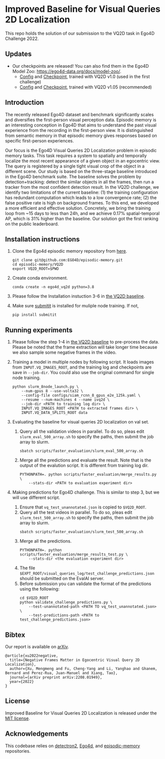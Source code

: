 # Improved Baseline for Visual Queries 2D Localization
This repo holds the solution of our submission to the VQ2D task in Ego4D Challenge 2022. 

## Updates

- Our checkpoints are released! You can also find them in the Ego4D Model Zoo: https://ego4d-data.org/docs/model-zoo/.
  - [Config](https://dl.fbaipublicfiles.com/ego4d/model_zoo/vq2d/slurm_8gpus_4nodes_baseline/config.yaml) and [Checkpoint](https://dl.fbaipublicfiles.com/ego4d/model_zoo/vq2d/slurm_8gpus_4nodes_baseline/model.pth), trained with VQ2D v1.0 (used in the first challenge)
  - [Config](https://dl.fbaipublicfiles.com/ego4d/model_zoo/vq2d/slurm_8gpus_4nodes_baseline_v1.0.5/config.yaml) and [Checkpoint](https://dl.fbaipublicfiles.com/ego4d/model_zoo/vq2d/slurm_8gpus_4nodes_baseline_v1.0.5/model.pth), trained with VQ2D v1.05 (recommended)

## Introduction
The recently released Ego4D dataset and benchmark significantly scales and diversifies the first-person visual perception data. 
Episodic memory is an interesting conception in Ego4D that aims to understand the past visual experience from the recording in the first-person view. It is distinguished from semantic memory in that episodic memory gives responses based on specific first-person experiences.

Our focus is the Ego4D Visual Queries 2D Localization problem in episodic memory tasks. This task requires a system to spatially and temporally localize the most recent appearance of a given object in an egocentric view. 
The query is registered by a single tight visual crop of the object in a different scene. 
Our study is based on the three-stage baseline introduced in the Ego4D benchmark suite. The baseline solves the problem by detection+tracking: detect the similar objects in all the frames, then run a tracker from the most confident detection result. 
In the VQ2D challenge, we identify two limitations of the current baseline: (1) the training configuration has redundant computation which leads to a low convergence rate; (2) the false positive rate is high on background frames. 
To this end, we developed a more efficient and effective solution. Concretely, we bring the training loop from ~15 days to less than 24h, and we achieve $0.17\%$ spatial-temporal AP, which is $31\%$ higher than the baseline. Our solution got the first ranking on the public leaderboard. 

## Installation instructions

1. Clone the Ego4d episodic memory repository from [here](https://github.com/EGO4D/episodic-memory).
    ```
    git clone git@github.com:EGO4D/episodic-memory.git
    cd episodic-memory/VQ2D
    export VQ2D_ROOT=$PWD
    
    ```
2. Create conda environment.
    ```
    conda create -n ego4d_vq2d python=3.8
    ```

3. Please follow the Installation instuction 3-6 in [the VQ2D baseline](https://github.com/EGO4D/episodic-memory/tree/main/VQ2D). 

4. Make sure [submitit](https://github.com/facebookincubator/submitit/blob/main/README.md) is installed for muliple node training. If not,
    ```
    pip install submitit
    ```

## Running experiments

1. Please follow the step 1-4 in [the VQ2D baseline](https://github.com/EGO4D/episodic-memory/tree/main/VQ2D) to pre-process the data. 
Please be noted that the frame extraction will take longer time because we also sample some negative frames in the video.

2. Training a model in multiple nodes by following script. It loads images from `INPUT.VQ_IMAGES_ROOT`, and the training log and checkpoints are save in `--job-dir`. You could also use the original command for single node training. 
    ```
   python slurm_8node_launch.py \
        --num-gpus 8 --use-volta32 \
        --config-file configs/siam_rcnn_8_gpus_e2e_125k.yaml \
        --resume --num-machines 4 --name ivq2d \
        --job-dir <PATH to training log dir> \
        INPUT.VQ_IMAGES_ROOT <PATH to extracted frames dir> \
        INPUT.VQ_DATA_SPLITS_ROOT data 
    ```

3. Evaluating the baseline for visual queries 2D localization on val set. 

    1. Query all the validation videos in parallel. To do so, pleas edit `slurm_eval_500_array.sh` to specify the paths, then submit the job array to slurm.
        ```
        sbatch scripts/faster_evaluation/slurm_eval_500_array.sh
        ```

    2. Merge all the predictions and evaluate the result. Note that <the evaluation experiment dir> is the output of the evalution script. It is different from training log dir.
        ```
        PYTHONPATH=. python scripts/faster_evaluation/merge_results.py \
            --stats-dir <PATH to evaluation experiment dir>
        ```

4. Making predictions for Ego4D challenge. This is similar to step 3, but we will use different script.
    1. Ensure that `vq_test_unannotated.json` is copied to `$VQ2D_ROOT`.
    2. Query all the test videos in parallel. To do so, pleas edit `slurm_test_500_array.sh` to specify the paths, then submit the job array to slurm.
        ```
        sbatch scripts/faster_evaluation/slurm_test_500_array.sh
        ```
    3. Merge all the predictions.
        ```
        PYTHONPATH=. python scripts/faster_evaluation/merge_results_test.py \
            --stats-dir <the evaluation experiment dir>
        ```
    4. The file `$EXPT_ROOT/visual_queries_log/test_challenge_predictions.json` should be submitted on the EvalAI server.
    5. Before submission you can validate the format of the predictions using the following:
        ```
        cd $VQ2D_ROOT
        python validate_challenge_predictions.py \
            --test-unannotated-path <PATH TO vq_test_unannotated.json> \
            --test-predictions-path <PATH to test_challenge_predictions.json>
        ```
        
## Bibtex

Our report is available on [arXiv](https://arxiv.org/abs/2208.01949).
```
@article{xu2022negative,
  title={Negative Frames Matter in Egocentric Visual Query 2D Localization},
  author={Xu, Mengmeng and Fu, Cheng-Yang and Li, Yanghao and Ghanem, Bernard and Perez-Rua, Juan-Manuel and Xiang, Tao},
  journal={arXiv preprint arXiv:2208.01949},
  year={2022}
}
```

## License

Improved Baseline for Visual Queries 2D Localization is released under the [MIT license](LICENSE).

## Acknowledgements
This codebase relies on [detectron2](https://github.com/facebookresearch/detectron2), [Ego4d](https://github.com/EGO4D), and [episodic-memory](https://github.com/EGO4D/episodic-memory) repositories.
